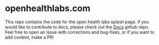 # openhealthlabs.com
This repo contains the code for the open health labs splash page. If you would like to contribute to docs, please check out the [Docs](https://docs.openhealthlabs.com) github repo.
Feel free to open an issue with corrections and bug-fixes, or if you want to add content, make a PR!
